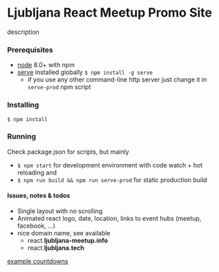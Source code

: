 # Ljubljana React Meetup Promo Site

description

### Prerequisites

- [node](https://nodejs.org/en/) 8.0+ with npm
- [serve](https://www.npmjs.com/package/serve) installed globally `$ npm install -g serve`
    - if you use any other command-line http server just change it in `serve-prod` npm script

### Installing

`$ npm install`


### Running

Check package.json for scripts, but mainly
- `$ npm start` for development environment with code watch + hot reloading and
- `$ npm run build && npm run serve-prod` for static production build


#### Issues, notes & todos

- Single layout with no scrolling 
- Animated react logo, date, location, links to event hubs (meetup, facebook, ...)
- nice domain name, see available 
    - react.**ljubljana-meetup.info**
    - react.**ljubljana.tech**


[example countdowns](https://themehunt.com/blog/32-free-resources/70-10-stunning-free-countdown-timer-scripts-for-your-next-theme)

